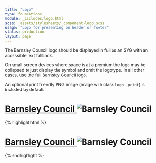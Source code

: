 ```yaml
---
title: "Logo"
type: foundations
module: _includes/logo.html
scss: _assets/stylesheets/_component-logo.scss
usage: "Logo for presenting on header or footer"
status: production
layout: page
---
```


The Barnsley Council logo should be displayed in full as an SVG with an accessible text fallback. 

On small screen devices where space is at a premium the logo may be collapsed to just display the symbol and omit the logotype. In all other cases, use the full Barnsley Council logo.

An optional print friendly PNG image (image with class `logo__print`) is included by default.

<div class="example example--dark">
<h1 class="logo__heading">
    <a class="logo__link" href="/">
        Barnsley Council
    </a>
    <img class="logo__print" alt="Barnsley Council" src="/images/bmbc-print.png" />
</h1>
</div>

{% highlight html %}
<h1 class="logo__heading">
    <a class="logo__link" href="/">
        Barnsley Council
    </a>
    <img class="logo__print" alt="Barnsley Council" src="/images/bmbc-print.png" />
</h1>
{% endhighlight %}